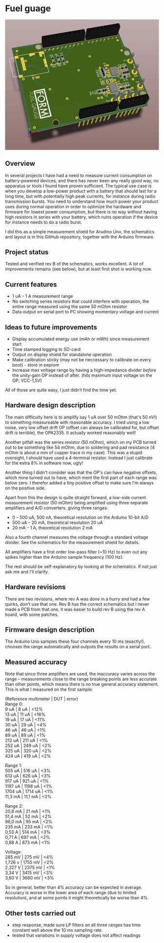 Fuel guage
====

![pcb pic](https://github.com/johannesbook/fuel-guage/blob/master/fuel%20guage%20rev%20A.png)

Overview
----

In several projects I have had a need to measure current consumption on battery-powered devices, and there has never been any really good way, no apparatus or tools I found have proven sufficient. 
The typical use case is when you develop a low-power product with a battery that should last for a long time, but with potentially high peak currents, for instance during radio transmission bursts. 
You need to understand how much power your product uses during normal operation in order to optimize the hardware and firmware for lowest power consumption, but there is no way without having high 
resistors in series with your battery, which ruins operation if the device for instance needs to do a radio burst. 

I did this as a simple measurement shield for Arudino Uno, the schematics and layout is in this GitHub repository, together with the Arduino firmware. 

Project status
---
Tested and verified rev B of the schematics, works excellent. A lot of improvements remains (see below), but at least first shot is working now. 

Current features
----
* 1 uA – 1 A measurement range
* No switching series resistors that could interfere with operation, the entire range measured using the same 50 mOhm resistor
* Data output on serial port to PC showing momentary voltage and current

Ideas to future improvements
----
* Display accumulated energy use (mAh or mWh) since measurement start
* Time stamped logging to SD-card 
* Output on display shield for standalone operation
* Make calibration sticky (may not be neccessary to calibrate on every boot) - store in eeprom
* Increase max voltage range by having a high-impedance divider _before_ the unity-gain OP instead of after. (hits maximum input voltage on the OP; VCC-1,5V)

All of those are quite easy, I just didn’t find the time yet. 


Hardware design description
----
The main difficulty here is to amplify say 1 uA over 50 mOhm (that's 50 nV!) to something measureable with reasonable accuracy. I tried using a low noise, very low offset drift OP (offset can always be calibrated for, but offset drift is terrible), the OPA2335. It actually worked reasonably well! 

Another pitfall was the series resistor (50 mOhm), which on my PCB turned out to be something like 54 mOhm, due to soldering and pad resistance (4 mOhm is about a mm of copper trace in my case). This was a stupid oversight, I should have used a 4-terminal resistor. Instead I just calibrate for the extra 8% in software now, ugly! 

Another thing I didn't consider was that the OP's can have negative offsets, which mine turned out to have, which ment the first part of each range was below zero. I therefor added a tiny positive offset to make sure I'm always on the positive side. 

Apart from this the design is quite straight forward, a low-side current measurement resistor (50 mOhm) being amplified using three separate amplifiers and A/D converters, giving three ranges: 
* 0 – 500 uA, 500 nA, theoretical resolution on the Arduino 10-bit A/D
* 500 uA – 20 mA, theoretical resolution 20 uA
* 20 mA – 1 A, theoretical resolution 2 mA

Also a fourth channel measures the voltage through a standard voltage divider. See the schematics for the measurement shield for details. 

All amplifiers have a first order low-pass filter (~10 Hz) to even out any spikes higher than the Arduino sample frequency (100 Hz).  

The rest should be self-explanatory by looking at the schematics. If not just ask me and I'll clarify. 

Hardware revisions
----
There are two revisions, where rev A was done in a hurry and had a few quirks, don't use that one. Rev B has the correct schematics but I never made a PCB from that one, it was easier to build rev B using the rev A board, with some patches. 

Firmware design description
----
The Arduino Uno samples these four channels every 10 ms (exactly!), chooses the range automatically and outputs the results on a serial port. 

Measured accuracy
----
Note that since three amplifiers are used, the inaccuracy varies across the range – measurements close to the range breaking points are less accurate than other points, which means there is no true general accuracy statement. 
This is what I measured on the first sample: 

(Reference multimeter | DUT | error)  
Range 0:  
 9 uA  |    8 uA  |  <12%  
13 uA  |   11 uA  |  <16%  
19 uA  |   17 uA  |  <11%  
30 uA  |   29 uA  |  <4%  
46 uA  |   46 uA  |  <1%  
89 uA  |   89 uA  |  <1%  
212 uA  |  211 uA  |  <1%  
252 uA  |  249 uA  |  <2%  
325 uA  |  320 uA  |  <2%  
424 uA  |  419 uA  |  <2%  

Range 1:  
505 uA  |  516 uA  |  <3%  
613 uA  |  626 uA  |  <3%  
917 uA  |  921 uA  |  <1%  
1197 uA |  1198 uA |  <1%  
1704 uA |  1714 uA |  <1%  
11,3 mA |  11,1 mA |  <2%  

Range 2:  
20,8 mA |  21 mA   |  <1%  
51,4 mA |  52 mA   |  <2%  
96,0 mA |  95 mA   |  <2%  
235 mA  |  233 mA  |  <1%  
0,53 A  |  514 mA  |  <3%  
0,71 A  |  697 mA  |  <2%  
0,88 A  |  873 mA  |  <1%  

Voltage:  
285 mV  |   275 mV | <4%  
1,726 v |  1755 mV | <2%  
2,327 V |  2375 mV | <1%  
3,34 V  |  3415 mV | <3%  
3,60 V  |  3680 mV | <3%  

So in general, better than 4% accuracy can be expected in average. Accuracy is worse in the lower area of each range (due to limited resolution), and at some points it might theoretically be worse than 4%.

Other tests carried out
----
* step response, made sure LP filters on all three ranges has time constant well above the 10 ms sampling rate. 
* tested that variations in supply voltage does not affect readings

